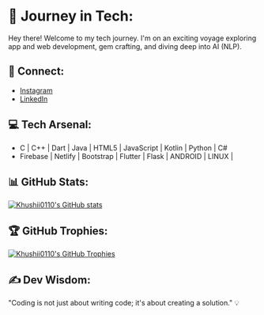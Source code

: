 # 🚀 Journey in Tech:

Hey there! Welcome to my tech journey. I'm on an exciting voyage exploring app and web development, gem crafting, and diving deep into AI (NLP).

## 🔗 Connect:

- [Instagram](https://www.instagram.com/devkhushi/)
- [LinkedIn](https://www.linkedin.com/in/khushi-tiwari-2a48b822b/)

## 💻 Tech Arsenal:

- C | C++ | Dart | Java | HTML5 | JavaScript | Kotlin | Python | C#
- Firebase | Netlify | Bootstrap | Flutter | Flask | ANDROID | LINUX | 

## 📊 GitHub Stats:

[![Khushii0110's GitHub stats](https://github-readme-stats.vercel.app/api?username=Khushii0110&count_private=true&show_icons=true&theme=radical)](https://github.com/Khushii0110)

## 🏆 GitHub Trophies:

[![Khushii0110's GitHub Trophies](https://github-profile-trophy.vercel.app/?username=Khushii0110&column=7&theme=radical)](https://github.com/ryo-ma/github-profile-trophy)

## ✍️ Dev Wisdom:

"Coding is not just about writing code; it's about creating a solution." 💡
